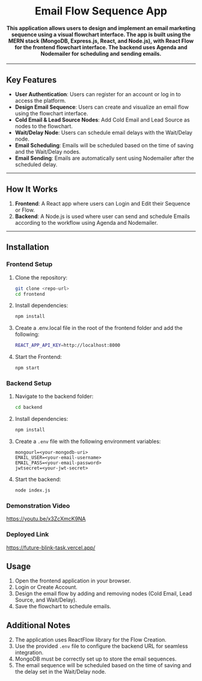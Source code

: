 <div align="center">
  <h1>Email Flow Sequence App</h1>
  <h4>This application allows users to design and implement an email marketing sequence using a visual flowchart interface. The app is built using the MERN stack (MongoDB, Express.js, React, and Node.js), with React Flow for the frontend flowchart interface. The backend uses Agenda and Nodemailer for scheduling and sending emails.</h4>
</div>

---

## Key Features

- **User Authentication**: Users can register for an account or log in to access the platform.
- **Design Email Sequence**: Users can create and visualize an email flow using the flowchart interface.
- **Cold Email & Lead Source Nodes**: Add Cold Email and Lead Source as nodes to the flowchart.
- **Wait/Delay Node**: Users can schedule email delays with the Wait/Delay node.
- **Email Scheduling**: Emails will be scheduled based on the time of saving and the Wait/Delay nodes.
- **Email Sending**: Emails are automatically sent using Nodemailer after the scheduled delay.
---

## How It Works

1. **Frontend**: A React app where users can Login and Edit their Sequence or Flow.
2. **Backend**: A Node.js is used where user can send and schedule Emails according to the workflow using Agenda and Nodemailer.

---


## Installation

### Frontend Setup

1. Clone the repository:
   ```bash
   git clone <repo-url>
   cd frontend
2. Install dependencies:
   ```bash
   npm install
3. Create a .env.local file in the root of the frontend folder and add the following:
   ```bash
   REACT_APP_API_KEY=http://localhost:8000
4. Start the Frontend:
   ```bash
   npm start

### Backend Setup

1. Navigate to the backend folder:
   ```bash
   cd backend
2. Install dependencies:
   ```bash
   npm install

3. Create a `.env` file with the following environment variables:
    ```env
    mongourl=<your-mongodb-uri>
    EMAIL_USER=<your-email-username>
    EMAIL_PASS=<your-email-password>
    jwtsecret=<your-jwt-secret>
4. Start the backend:
    ```bash
   node index.js

### Demonstration Video
https://youtu.be/x3ZcXmcK9NA

### Deployed Link
https://future-blink-task.vercel.app/

## Usage

1. Open the frontend application in your browser.
2. Login or Create Account.
3. Design the email flow by adding and removing nodes (Cold Email, Lead Source, and Wait/Delay).
4. Save the flowchart to schedule emails.


## Additional Notes


2. The application uses ReactFlow library for the Flow Creation.
3. Use the provided `.env` file to configure the backend URL for seamless integration.
4. MongoDB must be correctly set up to store the email sequences.
5. The email sequence will be scheduled based on the time of saving and the delay set in the Wait/Delay node.

